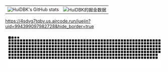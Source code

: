 <table border=0>
  <tr>
    <td><img src="https://github-readme-stats.vercel.app/api?username=web-abin&show_icons=true&count_private=true&theme=vue-light&hide_border=true" alt="HuiDBK's GitHub stats" style="zoom:100%;" align="left"/></td>
    <td><img src="https://4sdvg7tqbv.us.aircode.run/juejin?uid=817692384431470&hide_border=true" alt="HuiDBK的掘金数据" style="zoom:100%;" align="left"/></td>
  </tr>
</table>


https://4sdvg7tqbv.us.aircode.run/juejin?uid=994399097982728&hide_border=true

![web-abin's github activity graph](https://raw.githubusercontent.com/web-abin/web-abin/output/github-contribution-grid-snake.svg)

